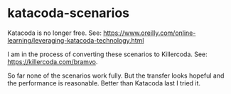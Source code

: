 # katacoda-scenarios


Katacoda is no longer free. See: https://www.oreilly.com/online-learning/leveraging-katacoda-technology.html

I am in the process of converting these scenarios to Killercoda. See: https://killercoda.com/bramvo.

So far none of the scenarios work fully. But the transfer looks hopeful and the performance is reasonable. Better than Katacoda last I tried it.

